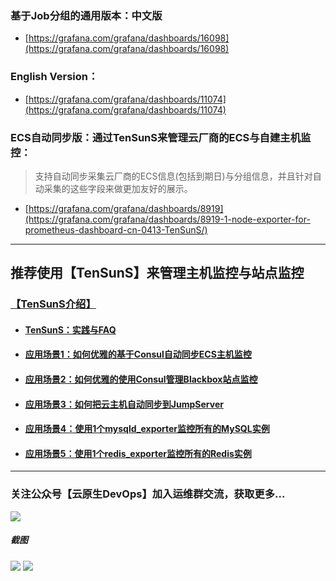 
### 基于Job分组的通用版本：中文版
- [https://grafana.com/grafana/dashboards/16098](https://grafana.com/grafana/dashboards/16098)
### English Version：
- [https://grafana.com/grafana/dashboards/11074](https://grafana.com/grafana/dashboards/11074)
### ECS自动同步版：通过TenSunS来管理云厂商的ECS与自建主机监控：
> 支持自动同步采集云厂商的ECS信息(包括到期日)与分组信息，并且针对自动采集的这些字段来做更加友好的展示。
- [https://grafana.com/grafana/dashboards/8919](https://grafana.com/grafana/dashboards/8919-1-node-exporter-for-prometheus-dashboard-cn-0413-TenSunS/)

---

## 推荐使用【TenSunS】来管理主机监控与站点监控
### [【TenSunS介绍】](https://github.com/starsliao/TenSunS)
- #### [TenSunS：实践与FAQ](https://github.com/starsliao/TenSunS/tree/main/docs)
- #### [应用场景1：如何优雅的基于Consul自动同步ECS主机监控](https://github.com/starsliao/TenSunS/blob/main/docs/ECS%E4%B8%BB%E6%9C%BA%E7%9B%91%E6%8E%A7.md)
- #### [应用场景2：如何优雅的使用Consul管理Blackbox站点监控](https://github.com/starsliao/TenSunS/blob/main/docs/blackbox%E7%AB%99%E7%82%B9%E7%9B%91%E6%8E%A7.md)
- #### [应用场景3：如何把云主机自动同步到JumpServer](https://github.com/starsliao/TenSunS/blob/main/docs/%E5%A6%82%E4%BD%95%E6%8A%8A%E4%B8%BB%E6%9C%BA%E8%87%AA%E5%8A%A8%E5%90%8C%E6%AD%A5%E5%88%B0JumpServer.md)
- #### [应用场景4：使用1个mysqld_exporter监控所有的MySQL实例](https://github.com/starsliao/TenSunS/blob/main/docs/%E5%A6%82%E4%BD%95%E4%BC%98%E9%9B%85%E7%9A%84%E4%BD%BF%E7%94%A8%E4%B8%80%E4%B8%AAmysqld_exporter%E7%9B%91%E6%8E%A7%E6%89%80%E6%9C%89%E7%9A%84MySQL%E5%AE%9E%E4%BE%8B.md)
- #### [应用场景5：使用1个redis_exporter监控所有的Redis实例](https://github.com/starsliao/TenSunS/blob/main/docs/%E4%BD%BF%E7%94%A8%E4%B8%80%E4%B8%AAredis_exporter%E7%9B%91%E6%8E%A7%E6%89%80%E6%9C%89%E7%9A%84Redis%E5%AE%9E%E4%BE%8B.md)
---

### 关注公众号【**云原生DevOps**】加入运维群交流，获取更多...
![](https://github.com/starsliao/Prometheus/blob/master/qr.jpg)

##### 截图
![](https://github.com/starsliao/Prometheus/blob/master/node_exporter/node1.png)
![](https://github.com/starsliao/Prometheus/blob/master/node_exporter/node2.png)
